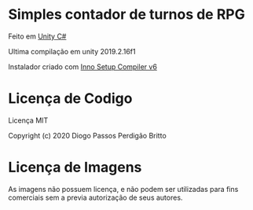 # Simples contador de turnos de RPG

Feito em [Unity C#](https://unity.com/)

Ultima compilação em unity 2019.2.16f1

Instalador criado com [Inno Setup Compiler v6](https://www.jrsoftware.org/isinfo.php)

# Licença de Codigo
Licença MIT

Copyright (c) 2020 Diogo Passos Perdigão Britto

# Licença de Imagens
As imagens não possuem licença, e não podem ser utilizadas para fins comerciais sem a previa autorização de seus autores.